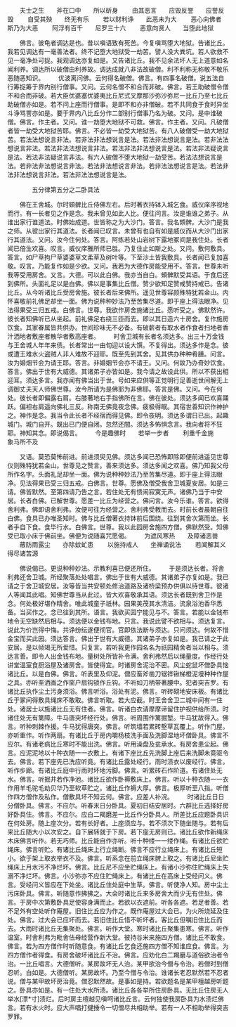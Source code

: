 <!-- { "loadSidebar": true } -->
　　夫士之生　　斧在口中　　所以斫身
　　由其恶言　　应毁反誉　　应誉反毁
　　自受其殃　　终无有乐
　　若以财利诤　　此恶未为大
　　恶心向佛者　　斯乃为大恶
　　阿浮有百千　　尼罗三十六
　　恶意向贤人　　当堕此地狱

　　佛言。彼龟者调达是也。昔以嗔语致有死苦。今复嗔骂堕大地狱。告诸比丘。我若见调达有一毫善法者。终不记堕大地狱受一劫苦。譬人没大粪坑。若人欲救不见一毫净处可捉。我观调达亦复如是。又告诸比丘。我不见余法坏人无上道意如名闻利养。调达所以破僧由利养故。调达成就八非法故破僧。利不利称无称敬不敬乐恶随恶知识。
　　优波离问佛。云何得名破僧。佛言。有四事名破僧。说五法自行筹捉筹于界内别行僧事。又问。云何名僧不和合而非破。佛言。若王助破僧令僧不和合而非破。若大臣优婆塞优婆夷比丘尼式叉摩那沙弥沙弥尼一比丘乃至七比丘助破僧亦如是。若不问上座而行僧事。是即不和亦非僧破。若不共同食于食时异坐斗诤骂詈亦如是。要于界内八比丘分作二部别行僧事乃名为破。又问。是中谁破僧。佛言。作主者。又问。谁一劫堕大地狱不可救。佛言。作主者。又问。凡破僧者皆一劫受大地狱苦耶。佛言。不必皆一劫受大地狱苦。有八人破僧受一劫大地狱苦。若法法想说言非法。若非法非法想说言是法。若法非法想说言是法。若非法法想说言非法。若法非法法想说言非法。若法非法非法想说言是法。若法非法疑说言是法。若法非法疑说言非法。有六人破僧不堕大地狱一劫受苦。若法法想说言是法。若非法非法想说言非法。若法非法想说言非法。若非法法想说言是法。若法非法非法想说言非法。若法非法法想说言是法。

　　　　五分律第五分之二卧具法

　　佛在王舍城。尔时頞髀比丘侍佛左右。后时著衣持钵入城乞食。威仪庠序视地而行。有一长者见之作是念。我未曾见如此人比。便往问言。汝是谁谁之弟子。从谁出家行谁道法。时佛始成道。世皆称之为大沙门。答言。我名頞髀。大沙门是我之师。从彼出家行其道法。长者闻已叹言。未曾有也自有如是威仪而从大沙门出家行其道法。又问。汝今住何处。答言。阿练若处山岩树下露地冢间是我住处。长者闻已倍生欢喜。叹言。威仪庠雅所师已胜。乃复住止如斯之处。又问。敷何敷具。答言。如尸草拘尸草婆婆草文柔草及树叶等。下至沙土皆我敷具。长者闻已复加喜敬。叹言。乃能复作如是少欲。又问。我若为大德作房能受用不。答言。世尊未听我等受用房舍。又言。大德。可以此白佛。我亦当自白。頞髀默受其语。于食后还到佛所。头面礼足以是白佛。佛以是事集比丘僧。赞少欲知足赞戒赞持戒已。告诸比丘。从今听诸比丘受房舍施。彼长者后来佛所。遥见世尊容颜殊特犹若金山。内怀喜敬前礼佛足却坐一面。佛为说种种妙法乃至苦集尽道。即于座上得法眼净。见法得果受三归五戒。白佛言。世尊。我欲作房舍施诸比丘。愿听受之。佛默然许。彼长者知佛听已从坐起。前礼佛足右绕三匝而去。即以其日造六十房舍。复作施房饮食。其家眷属皆共供办。世间珍味无不必备。有破薪者有取水者作食者扫地者香汁洒地者敷座者散华者敷高座者。
　　时舍卫城有长者名须达多。出三十万金钱与王舍城人年年来债。长者常出一由旬迎以设大馔。不复得出。须达多作是念。彼或遭王难水火盗贼人非人难故不迎耶。既至先到其舍。见其供办种种肴膳。问言。汝为婚烟节会为请王耶。答言。非婚姻节会亦不请王。又问。何故乃办奇妙饮食。答言。佛出于世有大威德。其诸弟子亦皆如是。我今请之故设此供。所以不获出相迎耳。须达多言。我亦闻有佛当出于世。号如来应供等正觉明行足善逝世间解无上调御丈夫天人师佛世尊。汝今所请为是佛耶为非佛耶。答言是佛。又问。今在何处。彼长者即偏露右肩。右膝著地右手指佛所在言。佛在彼处。须达多闻已欢喜踊跃。偏袒右肩遥向佛礼三反。称南无佛竟夜念佛。疲极得眠。其宿世善知识作神护之。神作是念。我当令此长者不经宿而得见佛。即令夜明。须达多谓日已出。起趣城门。城门自开。既出已门便自闭。忽然还闇。须达多怖惧念言。我向者将不狂耶。神知其念。即说偈言。
　　今是趣佛时　　若举一步者
　　利重千金施　　象马所不及

　　又语。莫恐莫怖前进。前进须臾见佛。须达多闻已恐怖即除即便前进遥见世尊仪则殊特犹若金山。世尊见之赞言。善来须达多。须达多闻之欢喜。佛乃知我父母所作名字。头面礼足却坐一面。佛为说种种妙法乃至苦集尽道。即于座上得法眼净。见法得果已受三归五戒。白佛言。世尊。愿佛及僧受我舍卫城夏安居。如是三请。佛皆默然。至第四请乃告之言。若住处无有愦闹寂寞无声。诸佛乃当于中安居。长者白佛。已解世尊。愿差一比丘为经营之。佛问言。汝今乐谁。答言。欲得舍利弗。佛即语舍利弗。汝便可往为经营之。舍利弗受教而去。时前长者晨朝自往白佛。食具已办唯圣知时。佛与比丘僧著衣持钵前后围绕。往到其舍次第而坐。长者手自下食。食毕行水。白佛言。世尊。我以此园房舍施四方僧。佛默然受。知佛受已取小床于佛前坐。佛便为说随喜咒愿偈。
　　为遮风寒热　　及障诸恶兽
　　蔽防雨露尘　　亦除蚊虻患
　　以施持戒人　　坐禅诵说法
　　若闻解其义　　得尽诸苦源

　　佛说偈已。更说种种妙法。示教利喜已便还所住。
　　于是须达长者。将舍利弗还舍卫城。所经聚落处处唱言。佛出于世有大威德。其诸弟子亦复如是。我已请之于舍卫城安居。汝等皆当共安顿处修治道路及诸桥梁预办供俱以待世尊。彼诸人等闻其此唱。知佛世尊当从此过。皆大欢喜敬承其语。须达长者既到舍卫作是念。何处极好堪作精舍。唯此城童子祇林。园果美茂其水清洁。流泉浴池香华悉备。当买作之。念已往到其所。语言。我欲买园宁能见与不。答言。若能以金钱布地令无空缺然后相与。须达便以金钱布地。只言。我说此譬不欲相与。须达复言。说此为价岂得中悔。共诤纷纭遂便彻官。官即依法断与须达。只问须达。何故不惜金宝而买此园。须达答言。佛出于世有大威德。其诸弟子亦复如是。我已请之于此安居。是以倾竭无所爱惜。只复言。若听我更作园名名为祇园精舍者当以相与。须达言善。即令人出金钱布地。量树处所皆补令满。舍利弗然后以绳量度。作经行处讲堂温室食厨浴屋及诸房舍。皆使得宜。时诸房舍泥治不密。风尘蛇鼠坏僧卧具恼诸比丘。以是白佛。佛言。听表里及仰泥。僧应畜斧凿刀锯铧锹梯橙泥墁种种作屋之具。亦听垩洒画之作窗户扇钩锁作丘钩。不听如刀柄带著腰中。犯者突吉罗。有诸比丘执作尘土污身须浴。佛言听浴。浴处有泥。佛言。听砖砌地安床板。有诸比丘于冢间得敷具绳床不敢取。佛言听取。若大应截。时王舍舍卫二城中间有一住处。诸居士以施诸比丘无有住者。佛言。听诸白衣请摩摩谛留住护视供给所须。时诸住处无有篱障。牛马唐突坏经行处。佛言。听周围作篱掘堑。牛马犹故得入。佛言。听种刺棘作援。牛马犹得唐突。佛言。听筑墙若累砖墼草瓦覆上。听作门屋。亦听重作。听作两扇。有诸比丘于房内嚼杨枝洗手面及洗脚湿地坏僧卧具。佛言不应尔。有诸老病比丘寒时不能出洗。佛言。听用澡盘及瓫承水。有房舍患尘起。佛言。应泥泥地以十种衣随一一衣敷上。有诸下座比丘先洗脚上座后来洗脚未竟驱令去。佛言。若下座先已洗应听竟。有诸比丘露处经行。雨时渍衣以废经行。佛言。听作步廊。有诸比丘庭中行雨时坏地污脚。佛言。听累砖石作阶道。有诸住处无水。佛言。听掘井若作净池。诸比丘欲作卧褥敷床上。佛言。听以十种衣随一一衣作用羊毛驼毛劫贝华乃至软草贮之。诸比丘作褥大厚。佛言。极厚听至八指。听僧作四方僧作及私作。僧敷具坏不知云何。佛言。应差人补浣。
　　时诸比丘日日分僧卧具。佛言。不应尔。听春末日分卧具。夏初日结安居时。六群比丘选择好房好卧具住。佛言。不应尔。应白二羯磨差一比丘作分卧具人。所差比丘应题卧具识在何处房。随上座次分。若有长好者。上座须应与。若不须次下随坐随与。若有后来比丘随大小以次安之。自下展转就于下房。若下座无房则已。诸比丘欲作新绳床木床佛言听作。若无巧师。比丘能自作亦听。听十种缕一一缕作绳。有诸比丘欲贮绳床。佛言听贮。有诸比丘绳床上行立绳断。佛言不应行立绳床上。有诸比丘短小。欲于架上取衣举衣不及。佛言。听系念在前立绳床髀上取之。有诸比丘尼坐贮绳床上月水污不净烂坏。佛言。比丘尼不应坐贮绳床上。有诸小沙弥住贮绳床上失溺不净烂坏。佛言。小沙弥亦不应住贮绳床上。有诸比丘在高床上受经问义。佛言。受经问义皆应在下处坐。诸比丘住处庭中生草。佛言。听使净人知。房中尘土污床卧具。佛言。听随意作拂拂之。大会时诸比丘来多房舍大而少无有住处。佛言。于房中次第敷卧具足使容身满而止。若欲以衣遮前。听各各遮。若足者善。若不足外有空处听作庵屋。旧住比丘应为作之。既作庵屋过大会已。为火所烧延及住处。佛言。过大会已应坏而去。若旧住比丘惜不听坏者。客比丘但嘱旧住比丘而去。大雨时诸比丘无集聚处。佛言。听作大堂。寒时诸比丘聚集患寒。佛言。听作温室。时舍利弗为毗舍佉母经营作新大堂。彼持谷米来施四方僧。诸比丘不敢食。佛言。若为四方僧作时听随意食。有诸比丘乞食还施四方僧不知谁应食。佛言。为四方僧作者得食。有房舍破坏诸比丘不治。佛言。应劝化白二羯磨与道俗欲治者令治。一比丘唱言。大德僧听。某房故坏无人治。某甲欲治今僧与令治。若僧时到僧忍听。白如是。大德僧听。某房故坏。乃至今僧与令治。谁诸长老忍默然若不忍者说。僧与某甲故坏房治竟。僧忍默然故。是事如是持。若欲题名是某甲檀越房听题之。卧具亦如是。有一住处大水所渍。诸比丘各各举所住房卧具。无比丘住房无人举水[漂*寸]渍烂。后时房主檀越见嗔呵诸比丘言。云何独使我房卧具为水渍烂佛言。若有水火时。应大声唱打揵捶令一切僧尽共相助举。若有一人不相助举得突吉罗罪。
